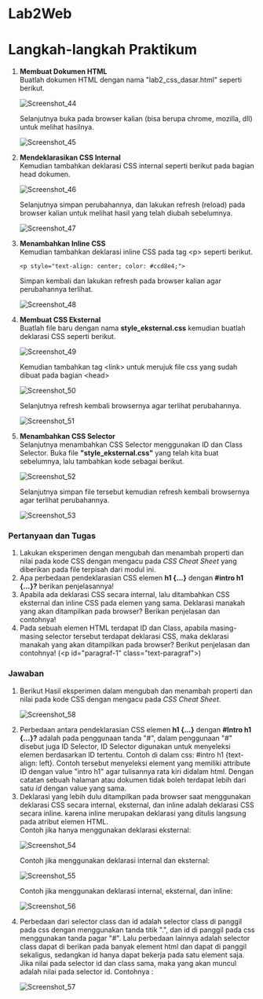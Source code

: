 # Lab2Web
<h1> Langkah-langkah Praktikum </h1>

<p>
<ol>
  <li><b>Membuat Dokumen HTML</b><br>
  Buatlah dokumen HTML dengan nama "lab2_css_dasar.html" seperti berikut.

![Screenshot_44](https://user-images.githubusercontent.com/24362384/114257379-e8607f80-99e9-11eb-8774-0a320a31490f.png)

Selanjutnya buka pada browser kalian (bisa berupa chrome, mozilla, dll) untuk melihat hasilnya.

![Screenshot_45](https://user-images.githubusercontent.com/24362384/114257432-3c6b6400-99ea-11eb-936b-61eacec527f8.png)

  <li><b>Mendeklarasikan CSS Internal</b><br>
  Kemudian tambahkan deklarasi CSS internal seperti berikut pada bagian head dokumen.
  
![Screenshot_46](https://user-images.githubusercontent.com/24362384/114257554-f8c52a00-99ea-11eb-9ccb-471259fdb12a.png)

Selanjutnya simpan perubahannya, dan lakukan refresh (reload) pada browser kalian untuk melihat hasil yang telah diubah sebelumnya.

![Screenshot_47](https://user-images.githubusercontent.com/24362384/114257590-2f02a980-99eb-11eb-9488-746da9bd8dbb.png)

  <li><b>Menambahkan Inline CSS</b><br>
  Kemudian tambahkan deklarasi inline CSS pada tag &lt;p&gt; seperti berikut.
 
    <p style="text-align: center; color: #ccd8e4;">
    
  Simpan kembali dan lakukan refresh pada browser kalian agar perubahannya terlihat.
  
![Screenshot_48](https://user-images.githubusercontent.com/24362384/114257752-468e6200-99ec-11eb-8b13-51fd120bb8b3.png)

  <li><b>Membuat CSS Eksternal</b><br>
  Buatlah file baru dengan nama <b>style_eksternal.css</b> kemudian buatlah deklarasi CSS seperti berikut.
  
![Screenshot_49](https://user-images.githubusercontent.com/24362384/114257884-0c719000-99ed-11eb-8fec-47ff079ee520.png)

Kemudian tambahkan tag &lt;link&gt; untuk merujuk file css yang sudah dibuat pada bagian &lt;head&gt;

![Screenshot_50](https://user-images.githubusercontent.com/24362384/114257927-62463800-99ed-11eb-8f39-e3c574b72243.png)

Selanjutnya refresh kembali browsernya agar terlihat perubahannya.

![Screenshot_51](https://user-images.githubusercontent.com/24362384/114257951-84d85100-99ed-11eb-9a45-93525b339924.png)

  <li><b>Menambahkan CSS Selector</b><br>
  Selanjutnya menambahkan CSS Selector menggunakan ID dan Class Selector. Buka file <b>"style_eksternal.css"</b> yang telah kita buat sebelumnya, lalu tambahkan kode sebagai berikut.
  
![Screenshot_52](https://user-images.githubusercontent.com/24362384/114258085-69ba1100-99ee-11eb-8bed-1e31a9769de7.png)

Selanjutnya simpan file tersebut kemudian refresh kembali browsernya agar terlihat perubahannya.

![Screenshot_53](https://user-images.githubusercontent.com/24362384/114258113-92420b00-99ee-11eb-98cf-90b73a20c247.png)
</li></ol>
</p>

<h3> Pertanyaan dan Tugas </h3>
<p>
<ol>
  <li> Lakukan eksperimen dengan mengubah dan menambah properti dan nilai pada kode CSS dengan mengacu pada <i>CSS Cheat Sheet</i> yang diberikan pada file terpisah dari modul ini.
  <li> Apa perbedaan pendeklarasian CSS elemen <b>h1 {...}</b> dengan <b>#intro h1 {...}?</b> berikan penjelasannya!
  <li> Apabila ada deklarasi CSS secara internal, lalu ditambahkan CSS eksternal dan inline CSS pada elemen yang sama. Deklarasi manakah yang akan ditampilkan pada browser? Berikan penjelasan dan contohnya!
  <li> Pada sebuah elemen HTML terdapat ID dan Class, apabila masing-masing selector tersebut terdapat deklarasi CSS, maka deklarasi manakah yang akan ditampilkan pada browser? Berikut penjelasan dan contohnya! (&lt;p id="paragraf-1" class="text-paragraf"&gt;)
  </li></ol>

<h3> Jawaban </h3>
<ol>
  <li> Berikut Hasil eksperimen dalam mengubah dan menambah properti dan nilai pada kode CSS dengan mengacu pada <i>CSS Cheat Sheet</i>.
    
![Screenshot_58](https://user-images.githubusercontent.com/24362384/114273478-5e91d000-9a44-11eb-88be-48d2f2713f39.png)

  <li> Perbedaan antara pendeklarasian CSS elemen <b>h1 {...}</b> dengan <b>#Intro h1 {...}?</b> adalah pada penggunaan tanda "#", dalam penggunaan "#" disebut juga ID Selector, ID Selector digunakan untuk menyeleksi elemen berdasarkan ID tertentu. Contoh di dalam css: #intro h1 {text-align: left}. Contoh tersebut menyeleksi element yang memiliki attribute ID dengan value "intro h1" agar tulisannya rata kiri didalam html. Dengan catatan sebuah halaman atau dokumen tidak boleh terdapat lebih dari satu <i>id</i> dengan value yang sama.
  <li> Deklarasi yang lebih dulu ditampilkan pada browser saat menggunakan deklarasi CSS secara internal, eksternal, dan inline adalah deklarasi CSS secara inline. karena inline merupakan deklarasi yang ditulis langsung pada atribut elemen HTML.<br>
  Contoh jika hanya menggunakan deklarasi eksternal:

![Screenshot_54](https://user-images.githubusercontent.com/24362384/114263408-769b2c80-9a0f-11eb-8bdc-a1920e8e26a6.png)

  Contoh jika menggunakan deklarasi internal dan eksternal:
  
![Screenshot_55](https://user-images.githubusercontent.com/24362384/114263419-8a469300-9a0f-11eb-85f3-9f6f173f4316.png)

  Contoh jika menggunakan deklarasi internal, eksternal, dan inline:
  
![Screenshot_56](https://user-images.githubusercontent.com/24362384/114263431-992d4580-9a0f-11eb-9fff-02f0ee6211c0.png)

  <li>Perbedaan dari selector class dan id adalah selector class di panggil pada css dengan menggunakan tanda titik ".", dan id di panggil pada css menggunakan tanda pagar "#". Lalu perbedaan lainnya adalah selector class dapat di berikan pada banyak element html dan dapat di panggil sekaligus, sedangkan id hanya dapat bekerja pada satu element saja.
  Jika nilai pada selector id dan class sama, maka yang akan muncul adalah nilai pada selector id.
  Contohnya :
  
  ![Screenshot_57](https://user-images.githubusercontent.com/24362384/114273401-12df2680-9a44-11eb-9593-92008c649f4f.png)


  
</li></ol></p>
